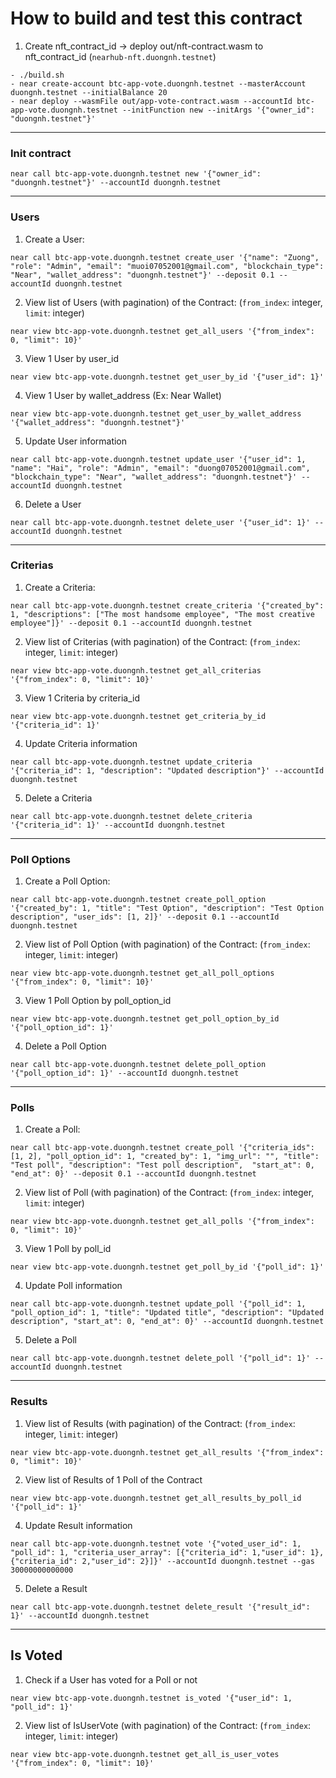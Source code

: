 # How to build and test this contract

1. Create nft_contract_id -> deploy out/nft-contract.wasm to nft_contract_id (`nearhub-nft.duongnh.testnet`)

```
- ./build.sh
- near create-account btc-app-vote.duongnh.testnet --masterAccount duongnh.testnet --initialBalance 20
- near deploy --wasmFile out/app-vote-contract.wasm --accountId btc-app-vote.duongnh.testnet --initFunction new --initArgs '{"owner_id": "duongnh.testnet"}'
```

---

### Init contract

```
near call btc-app-vote.duongnh.testnet new '{"owner_id": "duongnh.testnet"}' --accountId duongnh.testnet
```

---

### Users

1. Create a User:

```
near call btc-app-vote.duongnh.testnet create_user '{"name": "Zuong", "role": "Admin", "email": "muoi07052001@gmail.com", "blockchain_type": "Near", "wallet_address": "duongnh.testnet"}' --deposit 0.1 --accountId duongnh.testnet
```

2. View list of Users (with pagination) of the Contract: (`from_index`: integer, `limit`: integer)

```
near view btc-app-vote.duongnh.testnet get_all_users '{"from_index": 0, "limit": 10}'
```

3. View 1 User by user_id

```
near view btc-app-vote.duongnh.testnet get_user_by_id '{"user_id": 1}'
```

4. View 1 User by wallet_address (Ex: Near Wallet)

```
near view btc-app-vote.duongnh.testnet get_user_by_wallet_address '{"wallet_address": "duongnh.testnet"}'
```

5. Update User information

```
near call btc-app-vote.duongnh.testnet update_user '{"user_id": 1, "name": "Hai", "role": "Admin", "email": "duong07052001@gmail.com", "blockchain_type": "Near", "wallet_address": "duongnh.testnet"}' --accountId duongnh.testnet
```

6. Delete a User

```
near call btc-app-vote.duongnh.testnet delete_user '{"user_id": 1}' --accountId duongnh.testnet
```

---

### Criterias

1. Create a Criteria:

```
near call btc-app-vote.duongnh.testnet create_criteria '{"created_by": 1, "descriptions": ["The most handsome employee", "The most creative employee"]}' --deposit 0.1 --accountId duongnh.testnet
```

2. View list of Criterias (with pagination) of the Contract: (`from_index`: integer, `limit`: integer)

```
near view btc-app-vote.duongnh.testnet get_all_criterias '{"from_index": 0, "limit": 10}'
```

3. View 1 Criteria by criteria_id

```
near view btc-app-vote.duongnh.testnet get_criteria_by_id '{"criteria_id": 1}'
```

4. Update Criteria information

```
near call btc-app-vote.duongnh.testnet update_criteria '{"criteria_id": 1, "description": "Updated description"}' --accountId duongnh.testnet
```

5. Delete a Criteria

```
near call btc-app-vote.duongnh.testnet delete_criteria '{"criteria_id": 1}' --accountId duongnh.testnet
```

---

### Poll Options

1. Create a Poll Option:

```
near call btc-app-vote.duongnh.testnet create_poll_option '{"created_by": 1, "title": "Test Option", "description": "Test Option description", "user_ids": [1, 2]}' --deposit 0.1 --accountId duongnh.testnet
```

2. View list of Poll Option (with pagination) of the Contract: (`from_index`: integer, `limit`: integer)

```
near view btc-app-vote.duongnh.testnet get_all_poll_options '{"from_index": 0, "limit": 10}'
```

3. View 1 Poll Option by poll_option_id

```
near view btc-app-vote.duongnh.testnet get_poll_option_by_id '{"poll_option_id": 1}'
```

4. Delete a Poll Option

```
near call btc-app-vote.duongnh.testnet delete_poll_option '{"poll_option_id": 1}' --accountId duongnh.testnet
```

---

### Polls

1. Create a Poll:

```
near call btc-app-vote.duongnh.testnet create_poll '{"criteria_ids": [1, 2], "poll_option_id": 1, "created_by": 1, "img_url": "", "title": "Test poll", "description": "Test poll description",  "start_at": 0, "end_at": 0}' --deposit 0.1 --accountId duongnh.testnet
```

2. View list of Poll (with pagination) of the Contract: (`from_index`: integer, `limit`: integer)

```
near view btc-app-vote.duongnh.testnet get_all_polls '{"from_index": 0, "limit": 10}'
```

3. View 1 Poll by poll_id

```
near view btc-app-vote.duongnh.testnet get_poll_by_id '{"poll_id": 1}'
```

4. Update Poll information

```
near call btc-app-vote.duongnh.testnet update_poll '{"poll_id": 1, "poll_option_id": 1, "title": "Updated title", "description": "Updated description", "start_at": 0, "end_at": 0}' --accountId duongnh.testnet
```

5. Delete a Poll

```
near call btc-app-vote.duongnh.testnet delete_poll '{"poll_id": 1}' --accountId duongnh.testnet
```

---
### Results
1. View list of Results (with pagination) of the Contract: (`from_index`: integer, `limit`: integer)

```
near view btc-app-vote.duongnh.testnet get_all_results '{"from_index": 0, "limit": 10}'
```

2. View list of Results of 1 Poll of the Contract

```
near view btc-app-vote.duongnh.testnet get_all_results_by_poll_id '{"poll_id": 1}'
```

4. Update Result information

```
near call btc-app-vote.duongnh.testnet vote '{"voted_user_id": 1, "poll_id": 1, "criteria_user_array": [{"criteria_id": 1,"user_id": 1}, {"criteria_id": 2,"user_id": 2}]}' --accountId duongnh.testnet --gas 30000000000000
```

5. Delete a Result

```
near call btc-app-vote.duongnh.testnet delete_result '{"result_id": 1}' --accountId duongnh.testnet
```

---
## Is Voted
1. Check if a User has voted for a Poll or not
```
near view btc-app-vote.duongnh.testnet is_voted '{"user_id": 1, "poll_id": 1}'
```

2. View list of IsUserVote (with pagination) of the Contract: (`from_index`: integer, `limit`: integer)
```
near view btc-app-vote.duongnh.testnet get_all_is_user_votes '{"from_index": 0, "limit": 10}'
```